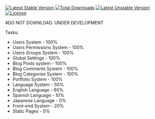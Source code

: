 [![Latest Stable Version](https://poser.pugx.org/ukadev/blogfolio/v/stable.svg)](https://packagist.org/packages/ukadev/blogfolio) 
[![Total Downloads](https://poser.pugx.org/ukadev/blogfolio/downloads.svg)](https://packagist.org/packages/ukadev/blogfolio) 
[![Latest Unstable Version](https://poser.pugx.org/ukadev/blogfolio/v/unstable.svg)](https://packagist.org/packages/ukadev/blogfolio) 
[![License](https://poser.pugx.org/ukadev/blogfolio/license.svg)](https://packagist.org/packages/ukadev/blogfolio)

#DO NOT DOWNLOAD. UNDER DEVELOPMENT

Tasks:

- Users System - 100%
- Users Permissions System - 100%
- Users Groups System - 100%
- Global Settings - 100%
- Blog Posts system - 100%
- Blog Comments System - 100%
- Blog Categories System - 100%
- Portfolio System - 100%
- Language System - 50%
- English Language - 60%
- Spanish Language - 10%
- Japanese Language - 0%
- Front-end System - 20%
- Static Pages - 0%